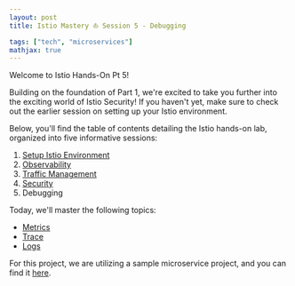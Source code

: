 ```yaml
---
layout: post
title: Istio Mastery ⛵ Session 5 - Debugging

tags: ["tech", "microservices"]
mathjax: true
---
```


Welcome to Istio Hands-On Pt 5! 

Building on the foundation of Part 1, we're excited to take you further into the exciting world of Istio Security! If you haven't yet, make sure to check out the earlier session on setting up your Istio environment.

Below, you'll find the table of contents detailing the Istio hands-on lab, organized into five informative sessions:

1. [Setup Istio Environment](https://yuyatinnefeld.com/2024-01-10-istio-hands-on-pt1/)
2. [Observability](https://yuyatinnefeld.com/2024-01-12-istio-hands-on-pt2/)
3. [Traffic Management](https://yuyatinnefeld.com/2024-01-17-istio-hands-on-pt3/)
4. [Security](https://yuyatinnefeld.com/2024-01-27-istio-hands-on-pt4/)
5. Debugging

Today, we'll master the following topics:

- [Metrics](#metics)
- [Trace](#trace)
- [Logs](#logs)

For this project, we are utilizing a sample microservice project, and you can find it [here](https://github.com/yuyatinnefeld/istio).

